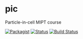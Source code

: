 # pic
Particle-in-cell MIPT course

[![Packagist](https://img.shields.io/packagist/l/doctrine/orm.svg)]() 
[![Status](https://img.shields.io/badge/status-dev-ff69b4.svg)]()
[![Build Status](https://travis-ci.org/heyfaraday/pic.svg?branch=master)](https://travis-ci.org/heyfaraday/pic)
